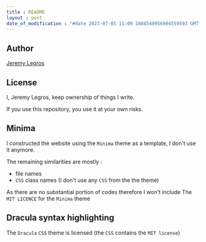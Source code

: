 ```yaml
---
title : README
layout : post
date_of_modification : "#date 2023-07-05 11:09 1688540956904559593 GMT"
---
```

## Author

[Jeremy Legros](https://github.com/jeremyvlegros)

## License

I, Jeremy Legros, keep ownership of things I write.

If you use this repository, you use it at your own risks.

## Minima

I constructed the website using the `Minima` theme as a template, I don't use it anymore.

The remaining similarities are mostly : 
- file names
- `CSS` class names (I don't use any `CSS` from the the theme)

As there are no substantial portion of codes therefore I won't include The `MIT LICENCE` for the `Minima` theme

## Dracula syntax highlighting

The `Dracula` `CSS` theme is licensed (the `CSS` contains the `MIT license`)
